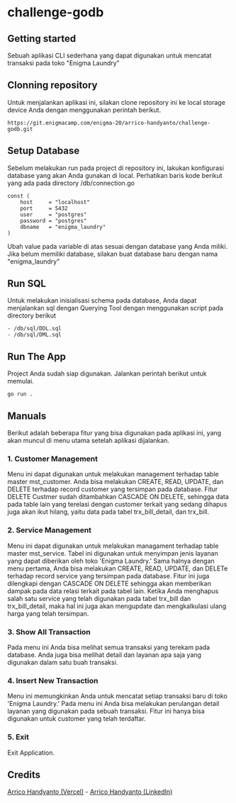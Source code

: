 # challenge-godb

## Getting started

Sebuah aplikasi CLI sederhana yang dapat digunakan untuk mencatat transaksi pada
toko "Enigma Laundry"

## Clonning repository

Untuk menjalankan aplikasi ini, silakan clone repository ini ke local storage
device Anda dengan menggunakan perintah berikut.

```
https://git.enigmacamp.com/enigma-20/arrico-handyanto/challenge-godb.git
```

## Setup Database

Sebelum melakukan run pada project di repository ini, lakukan konfigurasi
database yang akan Anda gunakan di local. Perhatikan baris kode berikut yang ada
pada directory /db/connection.go

```
const (
	host     = "localhost"
	port     = 5432
	user     = "postgres"
	password = "postgres"
	dbname   = "enigma_laundry"
)
```

Ubah value pada variable di atas sesuai dengan database yang Anda miliki. Jika
belum memiliki database, silakan buat database baru dengan nama "enigma_laundry"

## Run SQL

Untuk melakukan inisialisasi schema pada database, Anda dapat menjalankan sql
dengan Querying Tool dengan menggunakan script pada directory berikut

```
- /db/sql/DDL.sql
- /db/sql/DML.sql
```

## Run The App

Project Anda sudah siap digunakan. Jalankan perintah berikut untuk memulai.

```
go run .
```

## Manuals

Berikut adalah beberapa fitur yang bisa digunakan pada aplikasi ini, yang akan
muncul di menu utama setelah aplikasi dijalankan.

### 1. Customer Management

Menu ini dapat digunakan untuk melakukan management terhadap table master
mst_customer. Anda bisa melakukan CREATE, READ, UPDATE, dan DELETE terhadap
record customer yang tersimpan pada database. Fitur DELETE Custmer sudah
ditambahkan CASCADE ON DELETE, sehingga data pada table lain yang terelasi
dengan customer terkait yang sedang dihapus juga akan ikut hilang, yaitu data
pada tabel trx_bill_detail, dan trx_bill.

### 2. Service Management

Menu ini dapat digunakan untuk melakukan managament terhadap table master
mst_service. Tabel ini digunakan untuk menyimpan jenis layanan yang dapat
diberikan oleh toko 'Enigma Laundry.' Sama halnya dengan menu pertama, Anda bisa
melakukan CREATE, READ, UPDATE, dan DELETe terhadap record service yang
tersimpan pada database. Fitur ini juga dilengkapi dengan CASCADE ON DELETE
sehingga akan memberikan dampak pada data relasi terkait pada tabel lain. Ketika
Anda menghapus salah satu service yang telah digunakan pada tabel trx_bill dan
trx_bill_detail, maka hal ini juga akan mengupdate dan mengkalkulasi ulang harga
yang telah tersimpan.

### 3. Show All Transaction

Pada menu ini Anda bisa melihat semua transaksi yang terekam pada database. Anda
juga bisa melihat detail dan layanan apa saja yang digunakan dalam satu buah
transaksi.

### 4. Insert New Transaction

Menu ini memungkinkan Anda untuk mencatat setiap transaksi baru di toko 'Enigma
Laundry.' Pada menu ini Anda bisa melakukan perulangan detail layanan yang
digunakan pada sebuah transaksi. Fitur ini hanya bisa digunakan untuk customer
yang telah terdaftar.

### 5. Exit

Exit Application.

## Credits

[Arrico Handyanto (Vercel)](https://arricohandyanto.vercel.app) -
[Arrico Handyanto (LinkedIn)](https://www.linkedin.com/in/arricohandyanto/)
